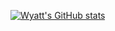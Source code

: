 [![Wyatt's GitHub stats](https://github-readme-stats.vercel.app/api?username=wyattnapier&hide=issues&show=discussions_started,prs_merged,prs_merged_percentage&show_icons=true&theme=github_dark_dimmed)](https://github.com/anuraghazra/github-readme-stats)
<!--
**wyattnapier/wyattnapier** is a ✨ _special_ ✨ repository because its `README.md` (this file) appears on your GitHub profile.

Here are some ideas to get you started:

- 🔭 I’m currently working on ...
- 🌱 I’m currently learning ...
- 👯 I’m looking to collaborate on ...
- 🤔 I’m looking for help with ...
- 💬 Ask me about ...
- 📫 How to reach me: ...
- 😄 Pronouns: ...
- ⚡ Fun fact: ...
-->
